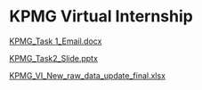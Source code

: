 # KPMG Virtual Internship
[KPMG_Task 1_Email.docx](https://github.com/Alexander142857/KPMG-Virtual-Internship/files/9155920/KPMG_Task.1_Email.docx)

[KPMG_Task2_Slide.pptx](https://github.com/Alexander142857/KPMG-Virtual-Internship/files/9155922/KPMG_Task2_Slide.pptx)

[KPMG_VI_New_raw_data_update_final.xlsx](https://github.com/Alexander142857/KPMG-Virtual-Internship/files/9155923/KPMG_VI_New_raw_data_update_final.xlsx)

